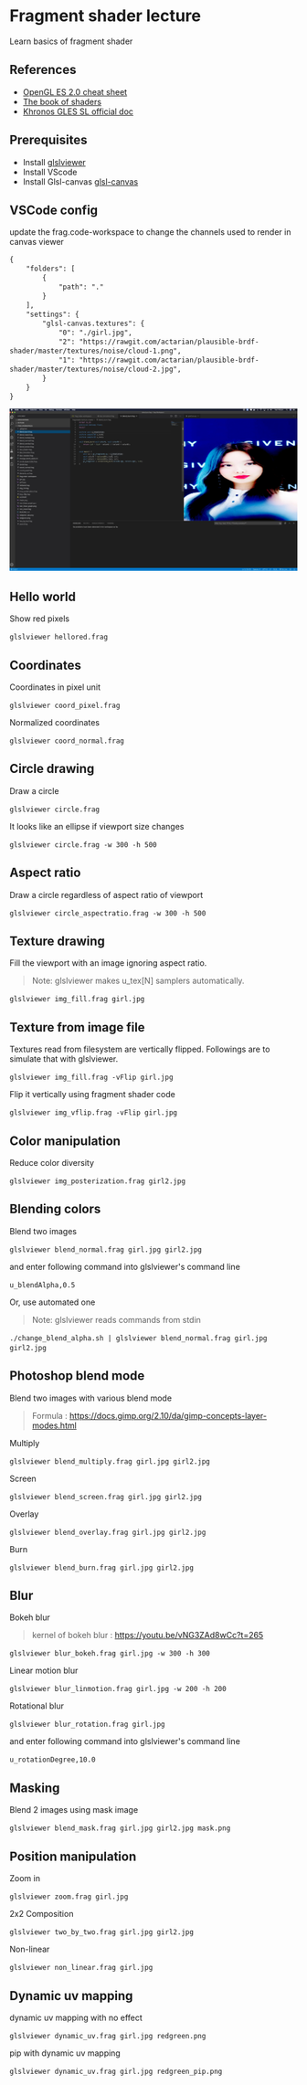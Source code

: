 # Fragment shader lecture

Learn basics of fragment shader

## References
- [OpenGL ES 2.0 cheat sheet](https://www.khronos.org/opengles/sdk/docs/reference_cards/OpenGL-ES-2_0-Reference-card.pdf)
- [The book of shaders](https://thebookofshaders.com/)
- [Khronos GLES SL official doc](https://www.khronos.org/files/opengles_shading_language.pdf)

## Prerequisites
- Install [glslviewer](https://github.com/patriciogonzalezvivo/glslViewer)
- Install VScode
- Install Glsl-canvas [glsl-canvas](https://marketplace.visualstudio.com/items?itemName=circledev.glsl-canvas)


## VSCode config
update the frag.code-workspace to change the channels used to render in canvas viewer
	
	{
		"folders": [
			{
				"path": "."
			}
		],
		"settings": {
			"glsl-canvas.textures": {
				"0": "./girl.jpg",
				"2": "https://rawgit.com/actarian/plausible-brdf-shader/master/textures/noise/cloud-1.png",
				"1": "https://rawgit.com/actarian/plausible-brdf-shader/master/textures/noise/cloud-2.jpg",        
			}
		}
	}

![](screenshot.jpg)
## Hello world
Show red pixels

```glslviewer hellored.frag```

## Coordinates
Coordinates in pixel unit

```glslviewer coord_pixel.frag```

Normalized coordinates 

```glslviewer coord_normal.frag```

## Circle drawing
Draw a circle

```glslviewer circle.frag```

It looks like an ellipse if viewport size changes

```glslviewer circle.frag -w 300 -h 500```

## Aspect ratio

Draw a circle regardless of aspect ratio of viewport

```glslviewer circle_aspectratio.frag -w 300 -h 500```

## Texture drawing

Fill the viewport with an image ignoring aspect ratio. 
> Note: glslviewer makes u_tex[N] samplers automatically.

```glslviewer img_fill.frag girl.jpg```

## Texture from image file

Textures read from filesystem are vertically flipped. Followings are to simulate that with glslviewer.

```glslviewer img_fill.frag -vFlip girl.jpg```

Flip it vertically using fragment shader code

```glslviewer img_vflip.frag -vFlip girl.jpg```

## Color manipulation

Reduce color diversity

```glslviewer img_posterization.frag girl2.jpg```

## Blending colors

Blend two images

```glslviewer blend_normal.frag girl.jpg girl2.jpg```

and enter following command into glslviewer's command line

```u_blendAlpha,0.5```

Or, use automated one
> Note: glslviewer reads commands from stdin

```./change_blend_alpha.sh | glslviewer blend_normal.frag girl.jpg girl2.jpg```

## Photoshop blend mode

Blend two images with various blend mode
> Formula : https://docs.gimp.org/2.10/da/gimp-concepts-layer-modes.html

Multiply

```glslviewer blend_multiply.frag girl.jpg girl2.jpg```

Screen

```glslviewer blend_screen.frag girl.jpg girl2.jpg```

Overlay

```glslviewer blend_overlay.frag girl.jpg girl2.jpg```

Burn

```glslviewer blend_burn.frag girl.jpg girl2.jpg```


## Blur

Bokeh blur
> kernel of bokeh blur : https://youtu.be/vNG3ZAd8wCc?t=265

```glslviewer blur_bokeh.frag girl.jpg -w 300 -h 300```

Linear motion blur

```glslviewer blur_linmotion.frag girl.jpg -w 200 -h 200```

Rotational blur

```glslviewer blur_rotation.frag girl.jpg```

and enter following command into glslviewer's command line

```u_rotationDegree,10.0```


## Masking

Blend 2 images using mask image

```glslviewer blend_mask.frag girl.jpg girl2.jpg mask.png```

## Position manipulation

Zoom in

```glslviewer zoom.frag girl.jpg```

2x2 Composition

```glslviewer two_by_two.frag girl.jpg girl2.jpg```

Non-linear

```glslviewer non_linear.frag girl.jpg```


## Dynamic uv mapping

dynamic uv mapping with no effect

```glslviewer dynamic_uv.frag girl.jpg redgreen.png```

pip with dynamic uv mapping

```glslviewer dynamic_uv.frag girl.jpg redgreen_pip.png```





